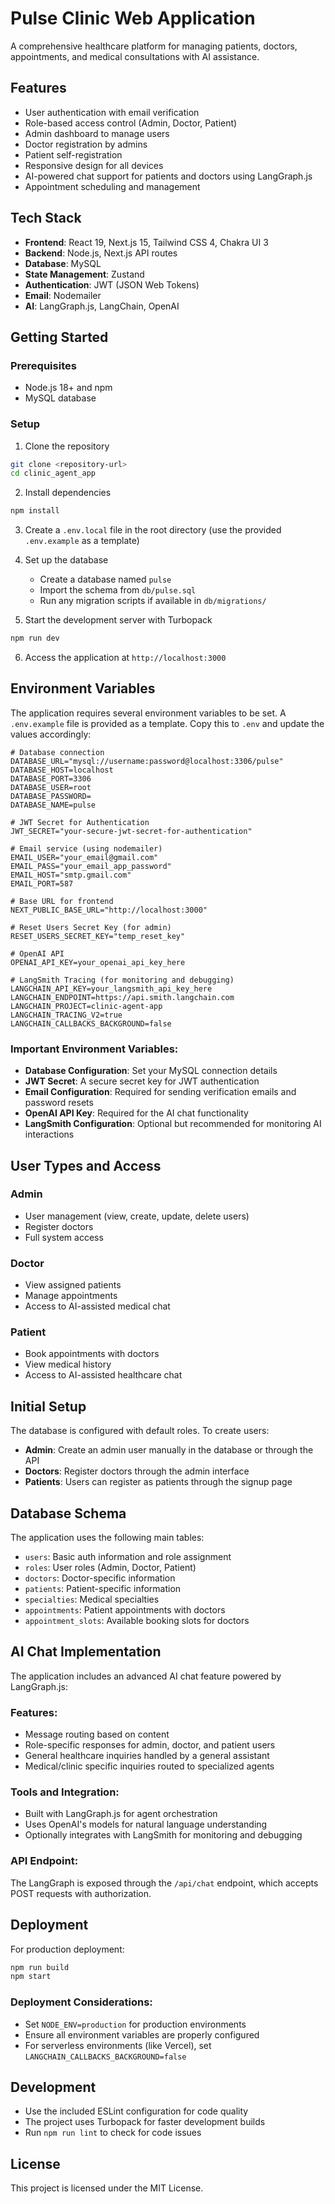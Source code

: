 # Pulse Clinic Web Application

A comprehensive healthcare platform for managing patients, doctors, appointments, and medical consultations with AI assistance.

## Features

- User authentication with email verification
- Role-based access control (Admin, Doctor, Patient)
- Admin dashboard to manage users
- Doctor registration by admins
- Patient self-registration
- Responsive design for all devices
- AI-powered chat support for patients and doctors using LangGraph.js
- Appointment scheduling and management

## Tech Stack

- **Frontend**: React 19, Next.js 15, Tailwind CSS 4, Chakra UI 3
- **Backend**: Node.js, Next.js API routes
- **Database**: MySQL
- **State Management**: Zustand
- **Authentication**: JWT (JSON Web Tokens)
- **Email**: Nodemailer
- **AI**: LangGraph.js, LangChain, OpenAI

## Getting Started

### Prerequisites

- Node.js 18+ and npm
- MySQL database

### Setup

1. Clone the repository
```bash
git clone <repository-url>
cd clinic_agent_app
```

2. Install dependencies
```bash
npm install
```

3. Create a `.env.local` file in the root directory (use the provided `.env.example` as a template)

4. Set up the database
   - Create a database named `pulse`
   - Import the schema from `db/pulse.sql`
   - Run any migration scripts if available in `db/migrations/`

5. Start the development server with Turbopack
```bash
npm run dev
```

6. Access the application at `http://localhost:3000`

## Environment Variables

The application requires several environment variables to be set. A `.env.example` file is provided as a template. Copy this to `.env` and update the values accordingly:

```
# Database connection
DATABASE_URL="mysql://username:password@localhost:3306/pulse"
DATABASE_HOST=localhost
DATABASE_PORT=3306
DATABASE_USER=root
DATABASE_PASSWORD=
DATABASE_NAME=pulse

# JWT Secret for Authentication
JWT_SECRET="your-secure-jwt-secret-for-authentication"

# Email service (using nodemailer)
EMAIL_USER="your_email@gmail.com"
EMAIL_PASS="your_email_app_password"
EMAIL_HOST="smtp.gmail.com"
EMAIL_PORT=587

# Base URL for frontend
NEXT_PUBLIC_BASE_URL="http://localhost:3000"

# Reset Users Secret Key (for admin)
RESET_USERS_SECRET_KEY="temp_reset_key"

# OpenAI API
OPENAI_API_KEY=your_openai_api_key_here

# LangSmith Tracing (for monitoring and debugging)
LANGCHAIN_API_KEY=your_langsmith_api_key_here
LANGCHAIN_ENDPOINT=https://api.smith.langchain.com
LANGCHAIN_PROJECT=clinic-agent-app
LANGCHAIN_TRACING_V2=true
LANGCHAIN_CALLBACKS_BACKGROUND=false
```

### Important Environment Variables:

- **Database Configuration**: Set your MySQL connection details
- **JWT Secret**: A secure secret key for JWT authentication
- **Email Configuration**: Required for sending verification emails and password resets
- **OpenAI API Key**: Required for the AI chat functionality
- **LangSmith Configuration**: Optional but recommended for monitoring AI interactions

## User Types and Access

### Admin
- User management (view, create, update, delete users)
- Register doctors
- Full system access

### Doctor
- View assigned patients
- Manage appointments
- Access to AI-assisted medical chat

### Patient
- Book appointments with doctors
- View medical history
- Access to AI-assisted healthcare chat

## Initial Setup

The database is configured with default roles. To create users:

- **Admin**: Create an admin user manually in the database or through the API
- **Doctors**: Register doctors through the admin interface
- **Patients**: Users can register as patients through the signup page

## Database Schema

The application uses the following main tables:
- `users`: Basic auth information and role assignment
- `roles`: User roles (Admin, Doctor, Patient)
- `doctors`: Doctor-specific information
- `patients`: Patient-specific information 
- `specialties`: Medical specialties
- `appointments`: Patient appointments with doctors
- `appointment_slots`: Available booking slots for doctors

## AI Chat Implementation

The application includes an advanced AI chat feature powered by LangGraph.js:

### Features:
- Message routing based on content
- Role-specific responses for admin, doctor, and patient users
- General healthcare inquiries handled by a general assistant
- Medical/clinic specific inquiries routed to specialized agents

### Tools and Integration:
- Built with LangGraph.js for agent orchestration
- Uses OpenAI's models for natural language understanding
- Optionally integrates with LangSmith for monitoring and debugging

### API Endpoint:
The LangGraph is exposed through the `/api/chat` endpoint, which accepts POST requests with authorization.

## Deployment

For production deployment:

```bash
npm run build
npm start
```

### Deployment Considerations:
- Set `NODE_ENV=production` for production environments
- Ensure all environment variables are properly configured
- For serverless environments (like Vercel), set `LANGCHAIN_CALLBACKS_BACKGROUND=false`

## Development

- Use the included ESLint configuration for code quality
- The project uses Turbopack for faster development builds
- Run `npm run lint` to check for code issues

## License

This project is licensed under the MIT License.

